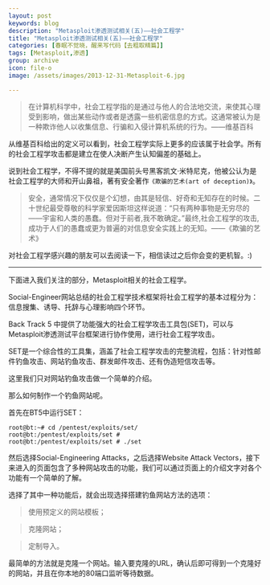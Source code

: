 ```yaml
---
layout: post
keywords: blog
description: "Metasploit渗透测试相关(五)——社会工程学"
title: "Metasploit渗透测试相关(五)——社会工程学"
categories: [春眠不觉晓，醒来写代码【去粗取精篇】]
tags: [Metasploit,渗透]
group: archive
icon: file-o
image: /assets/images/2013-12-31-Metasploit-6.jpg

---
```


>在计算机科学中，社会工程学指的是通过与他人的合法地交流，来使其心理受到影响，做出某些动作或者是透露一些机密信息的方式。这通常被认为是一种欺诈他人以收集信息、行骗和入侵计算机系统的行为。——维基百科

从维基百科给出的定义可以看到，社会工程学实际上更多的应该属于社会学。所有的社会工程学攻击都是建立在使人决断产生认知偏差的基础上。<!-- more -->

说到社会工程学，不得不提的就是美国前头号黑客凯文·米特尼克，他被公认为是社会工程学的大师和开山鼻祖，著有安全著作`《欺骗的艺术(art of deception)》`。

>安全，通常情况下仅仅是个幻想，由其是轻信、好奇和无知存在的时候。二十世纪最受尊敬的科学家爱因斯坦这样说道：“只有两种事物是无穷尽的――宇宙和人类的愚蠢。但对于前者,我不敢确定。”最终,社会工程学的攻击,成功于人们的愚蠢或更为普遍的对信息安全实践上的无知。——《欺骗的艺术》

对社会工程学感兴趣的朋友可以去阅读一下，相信读过之后你会变的更机智。:)

---

下面进入我们关注的部分，Metasploit相关的社会工程学。

Social-Engineer网站总结的社会工程学技术框架将社会工程学的基本过程分为：信息搜集、诱导、托辞与心理影响四个环节。

Back Track 5 中提供了功能强大的社会工程学攻击工具包(SET)，可以与Metasploit渗透测试平台框架进行协作使用，进行社会工程学攻击。

SET是一个综合性的工具集，涵盖了社会工程学攻击的完整流程，包括：针对性邮件钓鱼攻击、网站钓鱼攻击、群发邮件攻击、还有伪造短信攻击等。

这里我们只对网站钓鱼攻击做一个简单的介绍。

那么如何制作一个钓鱼网站呢。

首先在BT5中运行SET：

	root@bt:~# cd /pentest/exploits/set/
	root@bt:/pentest/exploits/set #
	root@bt:/pentest/exploits/set # ./set
	
然后选择Social-Engineering Attacks，之后选择Website Attack Vectors，接下来进入的页面包含了多种网站攻击的功能，我们可以通过页面上的介绍文字对各个功能有一个简单的了解。

选择了其中一种功能后，就会出现选择搭建钓鱼网站方法的选项：

>使用预定义的网站模板；

>克隆网站；

>定制导入。

最简单的方法就是克隆一个网站。输入要克隆的URL，确认后即可得到一个克隆好的网站，并且在你本地的80端口监听等待数据。
	 



